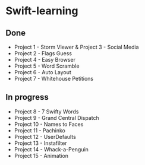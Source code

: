 # Swift-learning

## Done
* Project 1 - Storm Viewer & Project 3 - Social Media
* Project 2 - Flags Guess
* Project 4 - Easy Browser
* Project 5 - Word Scramble
* Project 6 - Auto Layout
* Project 7 - Whitehouse Petitions

## In progress
- Project 8 - 7 Swifty Words
- Project 9 - Grand Central Dispatch
- Project 10 - Names to Faces
- Project 11 - Pachinko
- Project 12 - UserDefaults
- Project 13 - Instafilter
- Project 14 - Whack-a-Penguin
- Project 15 - Animation

